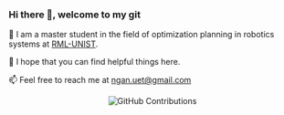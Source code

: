 ### Hi there 👋, welcome to my git
🌱 I am a master student in the field of optimization planning in robotics systems at [RML-UNIST](https://rml-unist.notion.site/Robotics-Mobility-Lab-42d2027df6f24b4db38a83f32fc8456a).

🔭 I hope that you can find helpful things here.

📫 Feel free to reach me at ngan.uet@gmail.com

<div align="center">

![GitHub Contributions](https://github-readme-stats.vercel.app/api?username=ngandng&show_icons=true&title_color=fff&icon_color=79ff97&text_color=9f9f9f&bg_color=151515)

</div>

<!--
**nganngan0212/nganngan0212** is a ✨ _special_ ✨ repository because its `README.md` (this file) appears on your GitHub profile.

Here are some ideas to get you started:

- 🔭 I’m currently working on ...
- 🌱 I’m currently learning ...
- 👯 I’m looking to collaborate on ...
- 🤔 I’m looking for help with ...
- 💬 Ask me about ...
- 📫 How to reach me: ...
- 😄 Pronouns: ...
- ⚡ Fun fact: ...
-->
